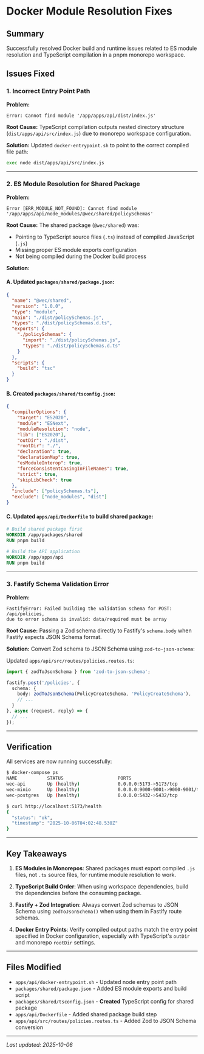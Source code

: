 # Docker Module Resolution Fixes

## Summary
Successfully resolved Docker build and runtime issues related to ES module resolution and TypeScript compilation in a pnpm monorepo workspace.

## Issues Fixed

### 1. Incorrect Entry Point Path
**Problem:** 
```
Error: Cannot find module '/app/apps/api/dist/index.js'
```

**Root Cause:** TypeScript compilation outputs nested directory structure (`dist/apps/api/src/index.js`) due to monorepo workspace configuration.

**Solution:** Updated `docker-entrypoint.sh` to point to the correct compiled file path:
```bash
exec node dist/apps/api/src/index.js
```

---

### 2. ES Module Resolution for Shared Package
**Problem:**
```
Error [ERR_MODULE_NOT_FOUND]: Cannot find module '/app/apps/api/node_modules/@wec/shared/policySchemas'
```

**Root Cause:** The shared package (`@wec/shared`) was:
- Pointing to TypeScript source files (`.ts`) instead of compiled JavaScript (`.js`)
- Missing proper ES module exports configuration
- Not being compiled during the Docker build process

**Solution:**

#### A. Updated `packages/shared/package.json`:
```json
{
  "name": "@wec/shared",
  "version": "1.0.0",
  "type": "module",
  "main": "./dist/policySchemas.js",
  "types": "./dist/policySchemas.d.ts",
  "exports": {
    "./policySchemas": {
      "import": "./dist/policySchemas.js",
      "types": "./dist/policySchemas.d.ts"
    }
  },
  "scripts": {
    "build": "tsc"
  }
}
```

#### B. Created `packages/shared/tsconfig.json`:
```json
{
  "compilerOptions": {
    "target": "ES2020",
    "module": "ESNext",
    "moduleResolution": "node",
    "lib": ["ES2020"],
    "outDir": "./dist",
    "rootDir": "./",
    "declaration": true,
    "declarationMap": true,
    "esModuleInterop": true,
    "forceConsistentCasingInFileNames": true,
    "strict": true,
    "skipLibCheck": true
  },
  "include": ["policySchemas.ts"],
  "exclude": ["node_modules", "dist"]
}
```

#### C. Updated `apps/api/Dockerfile` to build shared package:
```dockerfile
# Build shared package first
WORKDIR /app/packages/shared
RUN pnpm build

# Build the API application
WORKDIR /app/apps/api
RUN pnpm build
```

---

### 3. Fastify Schema Validation Error
**Problem:**
```
FastifyError: Failed building the validation schema for POST: /api/policies, 
due to error schema is invalid: data/required must be array
```

**Root Cause:** Passing a Zod schema directly to Fastify's `schema.body` when Fastify expects JSON Schema format.

**Solution:** Convert Zod schema to JSON Schema using `zod-to-json-schema`:

Updated `apps/api/src/routes/policies.routes.ts`:
```typescript
import { zodToJsonSchema } from 'zod-to-json-schema';

fastify.post('/policies', {
  schema: {
    body: zodToJsonSchema(PolicyCreateSchema, 'PolicyCreateSchema'),
    // ...
  }
}, async (request, reply) => {
  // ...
});
```

---

## Verification

All services are now running successfully:

```bash
$ docker-compose ps
NAME           STATUS                    PORTS
wec-api        Up (healthy)              0.0.0.0:5173->5173/tcp
wec-minio      Up (healthy)              0.0.0.0:9000-9001->9000-9001/tcp
wec-postgres   Up (healthy)              0.0.0.0:5432->5432/tcp
```

```bash
$ curl http://localhost:5173/health
{
  "status": "ok",
  "timestamp": "2025-10-06T04:02:48.530Z"
}
```

---

## Key Takeaways

1. **ES Modules in Monorepos**: Shared packages must export compiled `.js` files, not `.ts` source files, for runtime module resolution to work.

2. **TypeScript Build Order**: When using workspace dependencies, build the dependencies before the consuming package.

3. **Fastify + Zod Integration**: Always convert Zod schemas to JSON Schema using `zodToJsonSchema()` when using them in Fastify route schemas.

4. **Docker Entry Points**: Verify compiled output paths match the entry point specified in Docker configuration, especially with TypeScript's `outDir` and monorepo `rootDir` settings.

---

## Files Modified

- `apps/api/docker-entrypoint.sh` - Updated node entry point path
- `packages/shared/package.json` - Added ES module exports and build script
- `packages/shared/tsconfig.json` - **Created** TypeScript config for shared package
- `apps/api/Dockerfile` - Added shared package build step
- `apps/api/src/routes/policies.routes.ts` - Added Zod to JSON Schema conversion

---

*Last updated: 2025-10-06*


